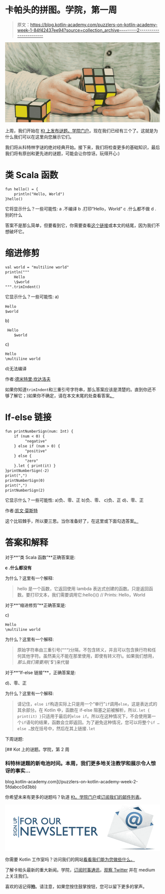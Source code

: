 # 卡帕头的拼图。学院，第一周

> 原文：<https://blog.kotlin-academy.com/puzzlers-on-kotlin-academy-week-1-84f42437ee94?source=collection_archive---------2----------------------->

![](img/c47c9538dab8e8568d2b0070ea080e04.png)

上周，我们开始在 [Kt 上发布谜题。学院门户](http://portal.kotlin-academy.com/#/)。现在我们已经有三个了。这就是为什么我们可以在这里向您展示它们。

我们将从科特林字谜的绝对经典开始。接下来，我们将检查更多的基础知识，最后我们将有原创和更先进的谜题，可能会让你惊讶。玩得开心:)

# 类 Scala 函数

```
fun hello() = {
    println("Hello, World")
}hello()
```

它将显示什么？一些可能性:
a .不编译
b .打印“Hello，World”
c .什么都不做
d .别的什么

答案不是那么简单，但要看到它，你需要查看[这个链接](http://portal.kotlin-academy.com/#/?tag=puzzler-1)或本文的结尾，因为我们不想破坏它。

# 缩进修剪

```
val world = "multiline world"
println("""
    Hello
    \$world
""".trimIndent()
```

它显示什么？一些可能性:
a)

```
Hello
$world
```

b)

```
 Hello
    $world 
```

c)

```
Hello
\multiline world
```

d)无法编译

作者:[德米特里·坎达洛夫](https://github.com/dkandalov/kotlin-puzzlers/blob/master/puzzlers/1-hello-multiline-world.kts)

如果你知道`trimIndent`和三重引号字符串，那么答案应该是清楚的。直到你还不够了解它；)如果你不确定，请在本文末尾的处查看答案[。](http://portal.kotlin-academy.com/#/?tag=puzzler-3)

# If-else 链接

```
fun printNumberSign(num: Int) {
    if (num < 0) {
         "negative"
    } else if (num > 0) {
         "positive"
    } else {
         "zero"
    }.let { print(it) }
}printNumberSign(-2)
print(",")
printNumberSign(0)
print(",")
printNumberSign(2)
```

它显示什么？一些可能性:
a)负、零、正
b)负、零、
c)负、正
d)、零、正

作者:[凯文·莫斯特](https://github.com/angryziber/kotlin-puzzlers/blob/master/src/syntax/weirdChaining/WeirdChaining.kts)

这个比较棘手，所以要三思。当你准备好了，在这里或下面勾选答案[。](http://portal.kotlin-academy.com/#/?tag=puzzler-4)

# 答案和解释

对于**“类 Scala 函数”**正确答案是:

**c .什么都没有**

为什么？这里有一个解释:

> hello 是一个函数，它返回使用 lambda 表达式创建的函数。只是返回函数。要打印文本，我们需要调用它:hello()() // Prints: Hello，World

对于**“缩进修剪”**正确答案是:

c)

```
Hello
\multiline world
```

为什么？这里有一个解释:

> 原始字符串由三重引号(`”””`)分隔，不包含转义，并且可以包含换行符和任何其他字符。虽然美元不能在那里使用，即使有转义符\。如果我们想用$，那么我们需要用${'$'}来代替

对于**“If-else 链接”**，正确答案是:

d)、零、正

为什么？这里有一个解释:

> 请记住，`else if`构造实际上只是用一个“单行”`if`调用`else`，这是表达式的其余部分。在 Kotlin 中，函数在 if-else 阻塞之前被解析，所以`.let { print(it) }`只适用于最后的`else if`。所以在这种情况下，不会使用第一个`if`语句的结果，函数会立即返回。为了避免这种情况，您可以将整个`if … else …`放在括号中，然后在其上链接`.let`

下周谜题:

[](/puzzlers-on-kotlin-academy-week-2-5fdabcc0d3bb) [## Kot 上的谜题。学院，第 2 周

### 科特林谜题的新电池时间。本周，我们更多地关注教学和展示令人惊讶的事实…

blog.kotlin-academy.com](/puzzlers-on-kotlin-academy-week-2-5fdabcc0d3bb) 

你希望未来有更多的谜题吗？轨道 [Kt。学院门户](http://portal.kotlin-academy.com/#/)或[订阅我们的邮件列表](https://kotlin-academy.us17.list-manage.com/subscribe?u=5d3a48e1893758cb5be5c2919&id=d2ba84960a)。

[![](img/5ce68714efe3efc036e06786166954ff.png)](http://eepurl.com/diMmGv)

你需要 Kotlin 工作室吗？访问我们的网站[看看我们能为您做些什么。](https://www.kt.academy/)

了解卡帕头最新的重大新闻。学院，[订阅时事通讯](https://kotlin-academy.us17.list-manage.com/subscribe?u=5d3a48e1893758cb5be5c2919&id=d2ba84960a)，[观察 Twitter](https://twitter.com/ktdotacademy) 并在 medium 上关注我们。

喜欢的话记得**拍**。请注意，如果您按住鼓掌按钮，您可以留下更多的掌声。